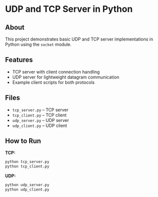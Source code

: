 # UDP and TCP Server in Python

## About
This project demonstrates basic UDP and TCP server implementations in Python using the `socket` module.

## Features
- TCP server with client connection handling
- UDP server for lightweight datagram communication
- Example client scripts for both protocols

## Files
- `tcp_server.py` – TCP server
- `tcp_client.py` – TCP client
- `udp_server.py` – UDP server
- `udp_client.py` – UDP client

## How to Run
**TCP:**
```bash
python tcp_server.py
python tcp_client.py
```
**UDP:**
```bash
python udp_server.py
python udp_client.py
```
